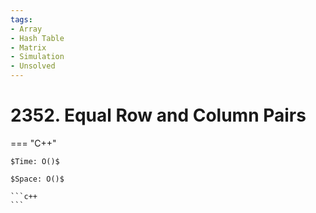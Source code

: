 ```yaml
---
tags:
- Array
- Hash Table
- Matrix
- Simulation
- Unsolved
---
```



# 2352. Equal Row and Column Pairs

=== "C++"

    $Time: O()$

    $Space: O()$

    ```c++
    ```